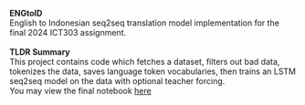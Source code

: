 **ENGtoID**\
English to Indonesian seq2seq translation model implementation for the final 2024 ICT303 assignment.\
\
**TLDR Summary**\
This project contains code which fetches a dataset, filters out bad data, tokenizes the data, saves language token vocabularies, then trains an LSTM seq2seq model on the data with optional teacher forcing.\
You may view the final notebook [here](https://github.com/daverlon/ENGtoID/blob/main/src/ICT303%20-%20Assignment%202.ipynb)
